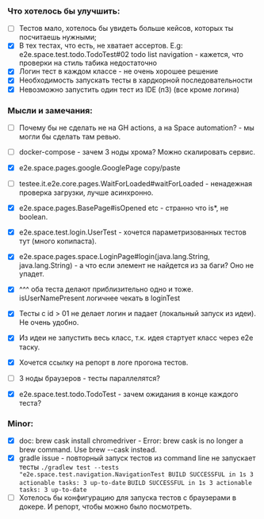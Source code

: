 ### Что хотелось бы улучшить:

- [ ] Тестов мало, хотелось бы увидеть больше кейсов, которых ты посчитаешь нужными;
- [x] В тех тестах, что есть, не хватает ассертов. E.g: e2e.space.test.todo.TodoTest#02 todo list navigation - кажется, что проверки на стиль табика
  недостаточно
- [x] Логин тест в каждом классе - не очень хорошее решение
- [x] Необходимость запускать тесты в хардкорной последовательности
- [x] Невозможно запустить один тест из IDE (п3) (все кроме логина)

### Мысли и замечания:

- [ ] Почему бы не сделать не на GH actions, а на Space automation? - мы могли бы сделать там ревью.
- [ ] docker-compose - зачем 3 ноды хрома? Можно скалировать сервис.
- [x] e2e.space.pages.google.GooglePage copy/paste
- [ ] testee.it.e2e.core.pages.WaitForLoaded#waitForLoaded - ненадежная проверка загрузки, лучше асинхронно.
- [x] e2e.space.pages.BasePage#isOpened etc - странно что is*, не boolean.

- [x] e2e.space.test.login.UserTest - хочется параметризованных тестов тут (много копипаста).
- [x] e2e.space.pages.space.LoginPage#login(java.lang.String, java.lang.String) - а что если элемент не найдется из за баги? Оно не упадет.
- [x] ^^^ оба теста делают приблизительно одно и тоже. isUserNamePresent логичнее чекать в loginTest

- [x] Тесты с id > 01 не делает логин и падает (локальный запуск из идеи). Не очень удобно.
- [x] Из идеи не запустить весь класс, т.к. идея стартует класс через e2e таску.
- [x] Хочется ссылку на репорт в логе прогона тестов.

- [ ] 3 ноды браузеров - тесты параллелятся?
- [x] e2e.space.test.todo.TodoTest - зачем ожидания в конце каждого теста?

### Minor:

- [x] doc: brew cask install chromedriver - Error: brew cask is no longer a brew command. Use brew <command> --cask instead.
- [x] gradle issue - повторный запуск тестов из command line не запускает тесты
  ``
  ./gradlew test --tests "e2e.space.test.navigation.NavigationTest
  BUILD SUCCESSFUL in 1s
  3 actionable tasks: 3 up-to-date
  ``
  ``
  BUILD SUCCESSFUL in 1s
  3 actionable tasks: 3 up-to-date
  ``
- [ ] Хотелось бы конфигурацию для запуска тестов с браузерами в докере. И репорт, чтобы можно было посмотреть.